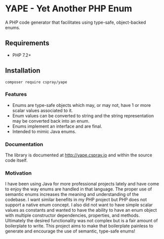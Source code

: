 # YAPE - Yet Another PHP Enum

A PHP code generator that facilitates using type-safe, object-backed enums. 

## Requirements

- PHP 7.2+

## Installation

```shell
composer require cspray/yape
```

### Features

- Enums are type-safe objects which may, or may not, have 1 or more scalar values associated to it.
- Enum values can be converted to string and the string representation may be converted back into an enum.
- Enums implement an interface and are final.
- Intended to mimic Java enums.

### Documentation

The library is documented at http://yape.cspray.io and within the source code itself.

### Motivation

I have been using Java for more professional projects lately and have come to enjoy the way enums are 
handled in that language. The proper use of semantic enums increases the meaning and understanding of 
the codebase. I want similar benefits in my PHP project but PHP does not support a native enum concept.
I also did not want to have simple scalar values as constants and wanted to have the ability to have 
an enum object with multiple constructor dependencies, properties, and methods. Ultimately the desired 
functionality was not complex but is a fair amount of boilerplate to write. This project aims to make 
that boilerplate painless to generate and encourage the use of semantic, type-safe enums!